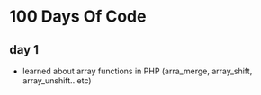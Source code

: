 # 100 Days Of Code

## day 1 
 - learned about array functions in PHP (arra_merge, array_shift, array_unshift.. etc)
